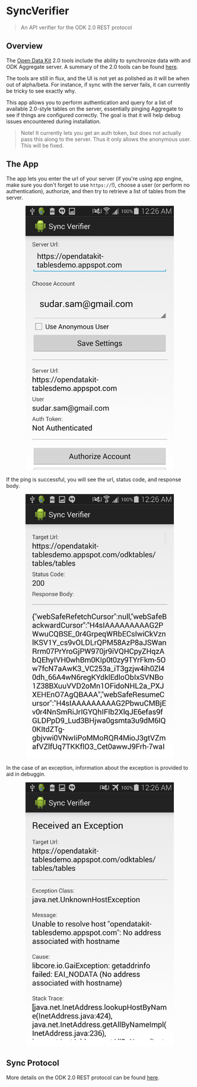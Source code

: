 # SyncVerifier

> An API verifier for the ODK 2.0 REST protocol

## Overview

The [Open Data Kit](http://opendatakit.org/) 2.0 tools include the ability to
synchronize data with and ODK Aggregate server. A summary of the 2.0 tools can
be found
[here](http://opendatakit.org/2014/09/odk-2-0-alpha-rev-122-now-available/).

The tools are still in flux, and the UI is not yet as polished as it will be
when out of alpha/beta. For instance, if sync with the server fails, it can
currently be tricky to see exactly why.

This app allows you to perform authentication and query for a list of
available 2.0-style tables on the server, essentially pinging Aggregate to see
if things are configured correctly. The goal is that it will help debug issues
encountered during installation.

> Note! It currently lets you get an auth token, but does not actually pass
this along to the server. Thus it only allows the anonymous user. This will be
fixed.

## The App

The app lets you enter the url of your server (if you're using app engine, make
sure you don't forget to use `https://`!), choose a user (or perform no
authentication), authorize, and then try to retrieve a list of tables from the
server.

<p align="center">
  <img 
    alt="The configuration screen of the app."
    src="images/mainScreen.png"
    width="400px">
</p>

If the ping is successful, you will see the url, status code, and response
body.

<p align="center">
  <img
    alt="Contents of successful http queries are summarized."
    src="images/tableListSummary.png"
    width="400px">
</p>

In the case of an exception, information about the exception is provided to aid
in debuggin.

<p align="center">
  <img
    alt="Exceptions are displayed for debugging purposes."
    src="images/exceptionSummary.png"
    width="400px">
</p>

## Sync Protocol

More details on the ODK 2.0 REST protocol can be found
[here](https://code.google.com/p/opendatakit/wiki/REST_Synchronization_API).
